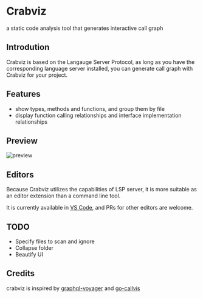 # Crabviz

a static code analysis tool that generates interactive call graph

## Introdution

Crabviz is based on the Langauge Server Protocol,
as long as you have the corresponding language server installed,
you can generate call graph with Crabviz for your project.

## Features

* show types, methods and functions, and group them by file
* display function calling relationships and interface implementation relationships

## Preview

![preview](https://user-images.githubusercontent.com/20551552/238906454-8bc073c1-b593-4a99-84f5-5bfdd9525d7c.gif)

## Editors

Because Crabviz utilizes the capabilities of LSP server, it is more suitable as an editor extension than a command line tool.

It is currently available in [VS Code](editors/code/), and PRs for other editors are welcome.

## TODO

* Specify files to scan and ignore
* Collapse folder
* Beautify UI

## Credits

crabviz is inspired by [graphql-voyager](https://github.com/APIs-guru/graphql-voyager) and [
go-callvis](https://github.com/ofabry/go-callvis)
